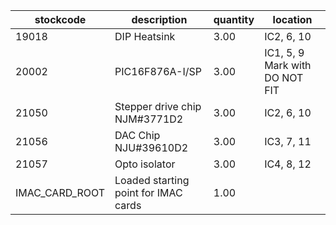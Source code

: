 |stockcode|description|quantity|location|
|---------|-----------|--------|--------|
|19018|DIP Heatsink|3.00|IC2, 6, 10|
|20002|PIC16F876A-I/SP|3.00|IC1, 5,  9   Mark with  DO NOT FIT|
|21050|Stepper drive chip NJM#3771D2|3.00|IC2, 6, 10|
|21056|DAC Chip  NJU#39610D2|3.00|IC3, 7, 11|
|21057|Opto isolator|3.00|IC4, 8, 12|
|IMAC_CARD_ROOT|Loaded starting point for IMAC cards|1.00||
